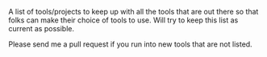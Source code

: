 A list of tools/projects to keep up with all the tools that are out there so that folks can make their choice of tools to use. Will try to keep this list as current as possible. 

Please send me a pull request if you run into new tools that are not listed.
